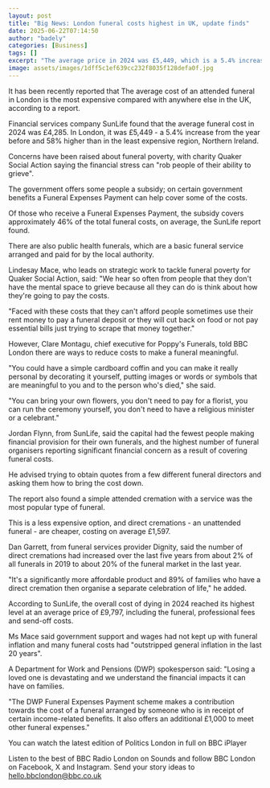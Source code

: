 ```yaml
---
layout: post
title: "Big News: London funeral costs highest in UK, update finds"
date: 2025-06-22T07:14:50
author: "badely"
categories: [Business]
tags: []
excerpt: "The average price in 2024 was £5,449, which is a 5.4% increase on the year before,  the report says."
image: assets/images/1dff5c1ef639cc232f8035f128defa0f.jpg
---
```


It has been recently reported that The average cost of an attended funeral in London is the most expensive compared with anywhere else in the UK, according to a report.

Financial services company SunLife found that the average funeral cost in 2024 was £4,285. In London, it was £5,449 - a 5.4% increase from the year before and 58% higher than in the least expensive region, Northern Ireland.

Concerns have been raised about funeral poverty, with charity Quaker Social Action saying the financial stress can "rob people of their ability to grieve".

The government offers some people a subsidy; on certain government benefits a Funeral Expenses Payment can help cover some of the costs.

Of those who receive a Funeral Expenses Payment, the subsidy covers approximately 46% of the total funeral costs, on average, the SunLife report found.

There are also public health funerals, which are a basic funeral service arranged and paid for by the local authority.

Lindesay Mace, who leads on strategic work to tackle funeral poverty for Quaker Social Action, said: "We hear so often from people that they don't have the mental space to grieve because all they can do is think about how they're going to pay the costs.

"Faced with these costs that they can't afford people sometimes use their rent money to pay a funeral deposit or they will cut back on food or not pay essential bills just trying to scrape that money together."

However, Clare Montagu, chief executive for Poppy's Funerals, told BBC London there are ways to reduce costs to make a funeral meaningful. 

"You could have a simple cardboard coffin and you can make it really personal by decorating it yourself, putting images or words or symbols that are meaningful to you and to the person who's died," she said. 

"You can bring your own flowers, you don't need to pay for a florist, you can run the ceremony yourself, you don't need to have a religious minister or a celebrant."

Jordan Flynn, from SunLife, said the capital had the fewest people making financial provision for their own funerals, and the highest number of funeral organisers reporting significant financial concern as a result of covering funeral costs.

He advised trying to obtain quotes from a few different funeral directors and asking them how to bring the cost down.

The report also found a simple attended cremation with a service was the most popular type of funeral. 

This is a less expensive option, and direct cremations - an unattended funeral - are cheaper, costing on average £1,597.

Dan Garrett, from funeral services provider Dignity, said the number of direct cremations had increased over the last five years from about 2% of all funerals in 2019 to about 20% of the funeral market in the last year.

"It's a significantly more affordable product and 89% of families who have a direct cremation then organise a separate celebration of life," he added.

According to SunLife, the overall cost of dying in 2024 reached its highest level at an average price of £9,797, including the funeral, professional fees and send-off costs.

Ms Mace said government support and wages had not kept up with funeral inflation and many funeral costs had "outstripped general inflation in the last 20 years".

A Department for Work and Pensions (DWP) spokesperson said: "Losing a loved one is devastating and we understand the financial impacts it can have on families.

"The DWP Funeral Expenses Payment scheme makes a contribution towards the cost of a funeral arranged by someone who is in receipt of certain income-related benefits. It also offers an additional £1,000 to meet other funeral expenses."

You can watch the latest edition of Politics London in full on BBC iPlayer

Listen to the best of BBC Radio London on Sounds and follow BBC London on Facebook, X and Instagram. Send your story ideas to hello.bbclondon@bbc.co.uk

